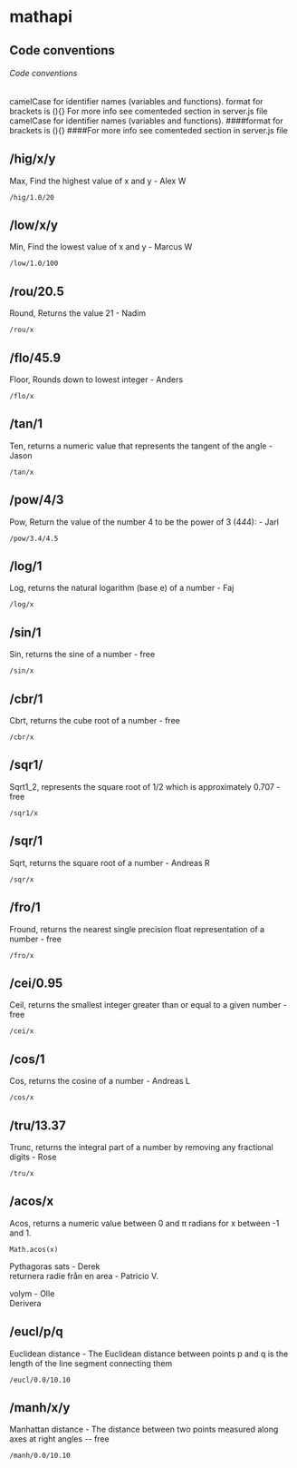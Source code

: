 # mathapi

## Code conventions 
###### Code conventions 
camelCase for identifier names (variables and functions).
format for brackets is (){}
For more info see comenteded section in server.js file
camelCase for identifier names (variables and functions).
####format for brackets is (){}
####For more info see comenteded section in server.js file




## /hig/x/y
Max, Find the highest value of x and y - Alex W  
```
/hig/1.0/20  
```

## /low/x/y
Min, Find the lowest value of x and y - Marcus W  
```
/low/1.0/100  
```

## /rou/20.5
Round, Returns the value 21 - Nadim  
```
/rou/x  
```  

## /flo/45.9
Floor, Rounds down to lowest integer - Anders  
```
/flo/x  
```

## /tan/1
Ten, returns a numeric value that represents the tangent of the angle - Jason
```
/tan/x  
```

## /pow/4/3 
Pow, Return the value of the number 4 to be the power of 3 (4*4*4): - Jarl  
```
/pow/3.4/4.5
```

## /log/1
Log, returns the natural logarithm (base e) of a number - Faj  
```
/log/x  
```

## /sin/1
Sin, returns the sine of a number - free  
```
/sin/x  
```

## /cbr/1
Cbrt, returns the cube root of a number - free  
```
/cbr/x  
```

## /sqr1/
Sqrt1_2, represents the square root of 1/2 which is approximately 0.707 - free  
```
/sqr1/x  
```

## /sqr/1
Sqrt,  returns the square root of a number - Andreas R  
```
/sqr/x  
```

## /fro/1
Fround, returns the nearest single precision float representation of a number - free  
```
/fro/x  
```

## /cei/0.95
Ceil,  returns the smallest integer greater than or equal to a given number - free  
```
/cei/x  
```  

## /cos/1
Cos,  returns the cosine of a number - Andreas L  
```
/cos/x  
```  

## /tru/13.37
Trunc,  returns the integral part of a number by removing any fractional digits - Rose  
```
/tru/x  
```  

## /acos/x
Acos, returns a numeric value between 0 and π radians for x between -1 and 1. 
```
Math.acos(x)
```

Pythagoras sats - Derek  
returnera radie från en area - Patricio V.

volym - Olle  
Derivera  


## /eucl/p/q
Euclidean distance - The Euclidean distance between points p and q is the length of the line segment connecting them
```
/eucl/0.0/10.10
```
## /manh/x/y

Manhattan distance - The distance between two points measured along axes at right angles -- free
```
/manh/0.0/10.10
```
